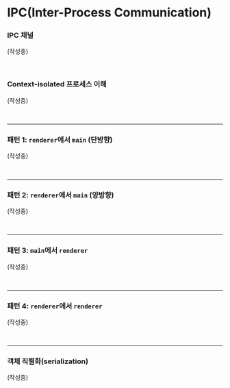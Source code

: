 # IPC(Inter-Process Communication)

### IPC 채널

(작성중)

&nbsp;

### Context-isolated 프로세스 이해

(작성중)

&nbsp;

---

### 패턴 1: `renderer`에서 `main` (단방향)

(작성중)

&nbsp;

---

### 패턴 2: `renderer`에서 `main` (양방향)

(작성중)

&nbsp;

---

### 패턴 3: `main`에서 `renderer`

(작성중)

&nbsp;

---

### 패턴 4: `renderer`에서 `renderer`

(작성중)

&nbsp;

---

### 객체 직렬화(serialization)

(작성중)

